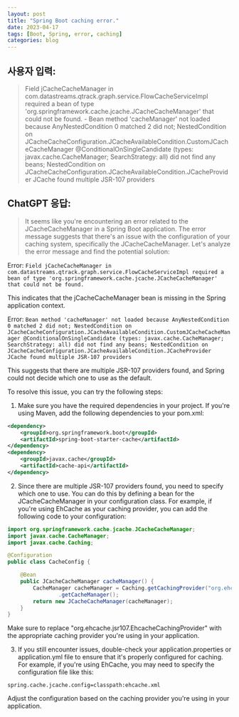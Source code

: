 ```yaml
---
layout: post
title: "Spring Boot caching error."
date: 2023-04-17
tags: [Boot, Spring, error, caching]
categories: blog
---
```


## 사용자 입력:
> Field jCacheCacheManager in com.datastreams.qtrack.graph.service.FlowCacheServiceImpl required a bean of type 'org.springframework.cache.jcache.JCacheCacheManager' that could not be found.
        - Bean method 'cacheManager' not loaded because AnyNestedCondition 0 matched 2 did not; NestedCondition on JCacheCacheConfiguration.JCacheAvailableCondition.CustomJCacheCacheManager @ConditionalOnSingleCandidate (types: javax.cache.CacheManager; SearchStrategy: all) did not find any beans; NestedCondition on JCacheCacheConfiguration.JCacheAvailableCondition.JCacheProvider JCache found multiple JSR-107 providers


## ChatGPT 응답:
> It seems like you're encountering an error related to the JCacheCacheManager in a Spring Boot application. The error message suggests that there's an issue with the configuration of your caching system, specifically the JCacheCacheManager. Let's analyze the error message and find the potential solution:

Error:
`Field jCacheCacheManager in com.datastreams.qtrack.graph.service.FlowCacheServiceImpl required a bean of type 'org.springframework.cache.jcache.JCacheCacheManager' that could not be found.`

This indicates that the jCacheCacheManager bean is missing in the Spring application context.

Error:
`Bean method 'cacheManager' not loaded because AnyNestedCondition 0 matched 2 did not; NestedCondition on JCacheCacheConfiguration.JCacheAvailableCondition.CustomJCacheCacheManager @ConditionalOnSingleCandidate (types: javax.cache.CacheManager; SearchStrategy: all) did not find any beans; NestedCondition on JCacheCacheConfiguration.JCacheAvailableCondition.JCacheProvider JCache found multiple JSR-107 providers`

This suggests that there are multiple JSR-107 providers found, and Spring could not decide which one to use as the default.

To resolve this issue, you can try the following steps:

1. Make sure you have the required dependencies in your project. If you're using Maven, add the following dependencies to your pom.xml:

```xml
<dependency>
    <groupId>org.springframework.boot</groupId>
    <artifactId>spring-boot-starter-cache</artifactId>
</dependency>
<dependency>
    <groupId>javax.cache</groupId>
    <artifactId>cache-api</artifactId>
</dependency>
```

2. Since there are multiple JSR-107 providers found, you need to specify which one to use. You can do this by defining a bean for the JCacheCacheManager in your configuration class. For example, if you're using EhCache as your caching provider, you can add the following code to your configuration:

```java
import org.springframework.cache.jcache.JCacheCacheManager;
import javax.cache.CacheManager;
import javax.cache.Caching;

@Configuration
public class CacheConfig {

    @Bean
    public JCacheCacheManager cacheManager() {
        CacheManager cacheManager = Caching.getCachingProvider("org.ehcache.jsr107.EhcacheCachingProvider")
                .getCacheManager();
        return new JCacheCacheManager(cacheManager);
    }
}
```

Make sure to replace "org.ehcache.jsr107.EhcacheCachingProvider" with the appropriate caching provider you're using in your application.

3. If you still encounter issues, double-check your application.properties or application.yml file to ensure that it's properly configured for caching. For example, if you're using EhCache, you may need to specify the configuration file like this:

```
spring.cache.jcache.config=classpath:ehcache.xml
```

Adjust the configuration based on the caching provider you're using in your application.

